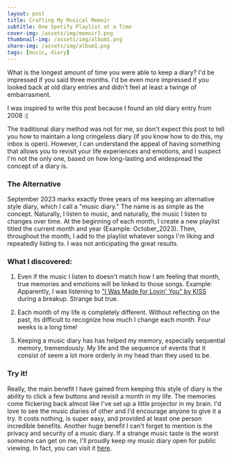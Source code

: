 ```yaml
---
layout: post
title: Crafting My Musical Memoir
subtitle: One Spotify Playlist at a Time
cover-img: /assets/img/memoir2.png
thumbnail-img: /assets/img/album1.png
share-img: /assets/img/album1.png
tags: [music, diary]
---
```


What is the longest amount of time you were able to keep a diary? I'd be impressed if you said three months. I'd be even more impressed if you looked back at old diary entries and didn't feel at least a twinge of embarrasment. 

I was inspired to write this post because I found an old diary entry from 2008 :(

The traditional diary method was not for me, so don't expect this post to tell you how to maintain a long cringeless diary (if you know how to do this, my inbox is open). However, I can understand the appeal of having something that allows you to revisit your life experiences and emotions, and I suspect I'm not the only one, based on how long-lasting and widespread the concept of a diary is. 

### The Alternative
September 2023 marks exactly three years of me keeping an alternative style diary, which I call a "music diary." The name is as simple as the concept. Naturally, I listen to music, and naturally, the music I listen to changes over time. At the beginning of each month, I create a new playlist titled the current month and year (Example: October_2023). Then, throughout the month, I add to the playlist whatever songs I'm liking and repeatedly listing to. I was not anticipating the great results.

### What I discovered:
1. Even if the music I listen to doesn't match how I am feeling that month, true memories and emotions will be linked to those songs. Example: Apparently, I was listening to ["I Was Made for Lovin' You" by KISS](https://www.youtube.com/watch?v=hWEBmwRYRVM) during a breakup. Strange but true.
   
2. Each month of my life is completely different. Without reflecting on the past, its difficult to recognize how much I change each month. Four weeks is a long time!
   
3. Keeping a music diary has has helped my memory, especially sequential memory, tremendously. My life and the sequence of events that it consist of seem a lot more orderly in my head than they used to be.

### Try it!
Really, the main benefit I have gained from keeping this style of diary is the ability to click a few buttons and revisit a month in my life. The memories come flickering back almost like I've set up a little projector in my brain. I'd love to see the music diaries of other and I'd encourage anyone to give it a try. It costs nothing, is super easy, and provided at least one person incredible benefits. Another huge benefit I can't forget to mention is the privacy and security of a music diary. If a strange music taste is the worst someone can get on me, I'll proudly keep my music diary open for public viewing. In fact, you can visit it [here](https://open.spotify.com/user/sehiccn?si=6819400a98b64de7). 




